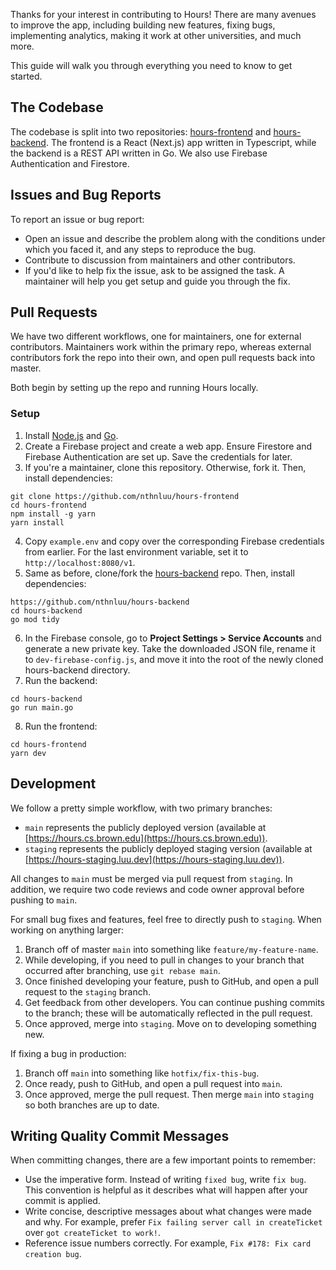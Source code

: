 Thanks for your interest in contributing to Hours! There are many avenues to improve the app, including building new features, fixing bugs, implementing analytics, making it work at other universities, and much more.

This guide will walk you through everything you need to know to get started.

## The Codebase
The codebase is split into two repositories: [hours-frontend](https://github.com/nthnluu/hours-frontend) and [hours-backend](https://github.com/nthnluu/hours-backend). The frontend is a React (Next.js) app written in Typescript, while the backend is a REST API written in Go. We also use Firebase Authentication and Firestore.

## Issues and Bug Reports
To report an issue or bug report:
- Open an issue and describe the problem along with the conditions under which you faced it, and any steps to reproduce the bug.
- Contribute to discussion from maintainers and other contributors.
- If you'd like to help fix the issue, ask to be assigned the task. A maintainer will help you get setup and guide you through the fix.

## Pull Requests
We have two different workflows, one for maintainers, one for external contributors. Maintainers work within the primary repo, whereas external contributors fork the repo into their own, and open pull requests back into master.

Both begin by setting up the repo and running Hours locally.

### Setup
1. Install [Node.js](https://nodejs.org/en/) and [Go](https://go.dev/dl/).
2. Create a Firebase project and create a web app. Ensure Firestore and Firebase Authentication are set up. Save the credentials for later.
3. If you're a maintainer, clone this repository. Otherwise, fork it. Then, install dependencies:
```bash=
git clone https://github.com/nthnluu/hours-frontend
cd hours-frontend
npm install -g yarn
yarn install
```
4. Copy `example.env` and copy over the corresponding Firebase credentials from earlier. For the last environment variable, set it to `http://localhost:8080/v1`.
5. Same as before, clone/fork the [hours-backend](https://github.com/nthnluu/hours-backend) repo. Then, install dependencies:
```bash=
https://github.com/nthnluu/hours-backend
cd hours-backend
go mod tidy
```
6. In the Firebase console, go to **Project Settings > Service Accounts** and generate a new private key. Take the downloaded JSON file, rename it to `dev-firebase-config.js`, and move it into the root of the newly cloned hours-backend directory.
7. Run the backend:
```bash=
cd hours-backend
go run main.go
```
8. Run the frontend:
```bash=
cd hours-frontend
yarn dev
```

## Development
We follow a pretty simple workflow, with two primary branches:
- `main` represents the publicly deployed version (available at [https://hours.cs.brown.edu](https://hours.cs.brown.edu)).
- `staging` represents the publicly deployed staging version (available at [https://hours-staging.luu.dev](https://hours-staging.luu.dev)).

All changes to `main` must be merged via pull request from `staging`. In addition, we require two code reviews and code owner approval before pushing to `main`. 

For small bug fixes and features, feel free to directly push to `staging`. When working on anything larger:
1. Branch off of master `main` into something like `feature/my-feature-name`.
2. While developing, if you need to pull in changes to your branch that occurred after branching, use `git rebase main`.
3. Once finished developing your feature, push to GitHub, and open a pull request to the `staging` branch.
4. Get feedback from other developers. You can continue pushing commits to the branch; these will be automatically reflected in the pull request.
5. Once approved, merge into `staging`. Move on to developing something new.

If fixing a bug in production:
1. Branch off `main` into something like `hotfix/fix-this-bug`.
2. Once ready, push to GitHub, and open a pull request into `main`.
3. Once approved, merge the pull request. Then merge `main` into `staging` so both branches are up to date.

## Writing Quality Commit Messages
When committing changes, there are a few important points to remember:
- Use the imperative form. Instead of writing `fixed bug`, write `fix bug`. This convention is helpful as it describes what will happen after your commit is applied.
- Write concise, descriptive messages about what changes were made and why. For example, prefer `Fix failing server call in createTicket` over `got createTicket to work!`.
- Reference issue numbers correctly. For example, `Fix #178: Fix card creation bug`.

